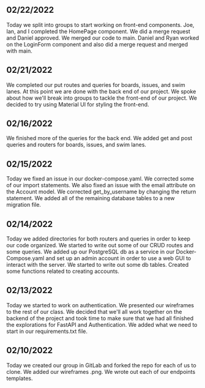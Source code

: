 ## 02/22/2022

Today we split into groups to start working on front-end components. Joe, Ian, and I completed the HomePage component. We did a merge request and Daniel approved. We merged our code to main. Daniel and Ryan worked on the LoginForm component and also did a merge request and merged with main.

## 02/21/2022

We completed our put routes and queries for boards, issues, and swim lanes. At this point we are done with the back end of our project. We spoke about how we'll break into groups to tackle the front-end of our project. We decided to try using Material UI for styling the front-end.

## 02/16/2022

We finished more of the queries for the back end. We added get and post queries and routers for boards, issues, and swim lanes.

## 02/15/2022

Today we fixed an issue in our docker-compose.yaml. We corrected some of our import statements. We also fixed an issue with the email attribute on the Account model. We corrected get_by_username by changing the return statement. We added all of the remaining database tables to a new migration file.

## 02/14/2022

Today we added directories for both routers and queries in order to keep our code organized. We started to write out some of our CRUD routes and some queries. We added up our PostgreSQL db as a service in our Docker-Compose.yaml and set up an admin account in order to use a web GUI to interact with the server. We started to write out some db tables. Created some functions related to creating accounts.

## 02/13/2022

Today we started to work on authentication. We presented our wireframes to the rest of our class. We decided that we'll all work together on the backend of the project and took time to make sure that we had all finished the explorations for FastAPI and Authentication. We added what we need to start in our requirements.txt file.

## 02/10/2022

Today we created our group in GitLab and forked the repo for each of us to clone. We added our wireframes .png. We wrote out each of our endpoints templates.

